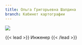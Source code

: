 ```yaml
---
title: Ольга Григорьевна Шалдина
branch: Кабинет картографии
---
```

![](img/shog.jpg)

{{< lead >}} Инженер {{< /lead >}}